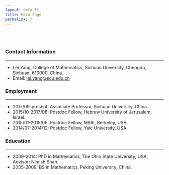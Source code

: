 ```yaml
---
layout: default
title: Main Page
permalink: /
---
```


<br/><br/>

### Contact Information
---
- Lei Yang, College of Mathematics, Sichuan University, 
Chengdu, Sichuan, 610000, China.
- Email: lei.yang@scu.edu.cn 



### Employment
---
- 2017/09-present: Associate Professor, Sichuan University, China.
- 2015/10-2017/08: Postdoc Fellow, Hebrew University of Jerusalem, Israel.
- 2015/01-2015/05: Postdoc Fellow, MSRI, Berkeley, USA.
- 2014/07-2014/12: Postdoc Fellow, Yale University, USA.


### Education
---
- 2009-2014: PhD in Mathematics, The Ohio State University, USA, Advisor: Nimish Shah.
- 2005-2009: BS in Mathematics, Peking University, China.



